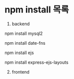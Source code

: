 # npm install 목록
1. backend

npm install mysql2

npm install date-fns

npm install ejs 

npm install express-ejs-layouts


2. frontend
